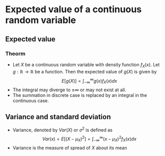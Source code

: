 # Expected value of a continuous random variable
## Expected value
### Theorm
- Let $X$ be a continuous random variable with density function $f_X(x)$. Let $g : \mathbb{R} \rightarrow \mathbb{R}$ be a function. Then the expected value of $g(X)$ is given by
$$ E[g(X)] = \int_{-\infty}^{\infty} g(x)f_X(x) dx $$
- The integral may diverge to $\pm \infty$ or may not exist at all.
- The summation in discrete case is replaced by an integral in the continuous case.
## Variance and standard deviation
- Variance, denoted by $Var(X)$ or $\sigma^2$ is defined as
$$ Var(x) = E[(X-\mu_X)^2] = \int_{-\infty}^{\infty} (x-\mu_X)^2 f_X(x) dx $$
- Variance is the measure of spread of $X$ about its mean
